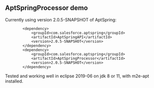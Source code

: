 ## AptSpringProcessor demo

Currently using version 2.0.5-SNAPSHOT of AptSpring:

```
        <dependency>
            <groupId>com.salesforce.aptspring</groupId>
            <artifactId>AptSpringAPI</artifactId>
            <version>2.0.5-SNAPSHOT</version>
        </dependency>
        <dependency>
            <groupId>com.salesforce.aptspring</groupId>
            <artifactId>AptSpringProcessor</artifactId>
            <version>2.0.5-SNAPSHOT</version>
        </dependency>
```

Tested and working well in eclipse 2019-06 on jdk 8 or 11, with m2e-apt installed.
